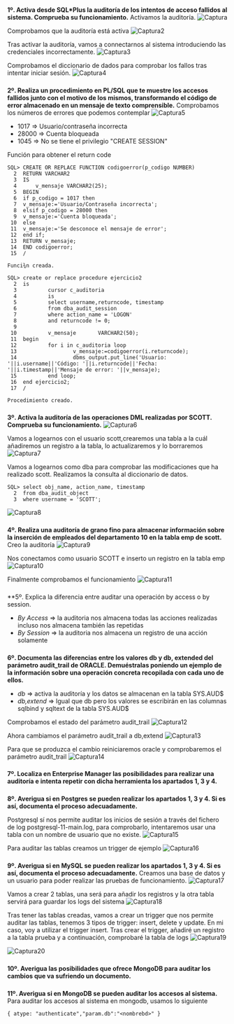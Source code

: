 ###
**1º. Activa desde SQL*Plus la auditoría de los intentos de acceso fallidos al sistema. 
Comprueba su funcionamiento.**
Activamos la auditoría.
![Captura](image/captura.png)

Comprobamos que la auditoría está activa
![Captura2](image/captura2.png)

Tras activar la auditoría, vamos a connectarnos al sistema introduciendo las credenciales incorrectamente.
![Captura3](image/captura3.png)

Comprobamos el diccionario de dados para comprobar los fallos tras intentar iniciar sesión.
![Captura4](image/captura4.png) 

###
**2º. Realiza un procedimiento en PL/SQL que te muestre los accesos fallidos junto con el motivo de los mismos, 
transformando el código de error almacenado en un mensaje de texto comprensible.**
Comprobamos los números de errores que podemos contemplar
![Captura5](image/captura5.png)
- 1017 => Usuario/contraseña incorrecta
- 28000 => Cuenta bloqueada
- 1045 => No se tiene el privilegio "CREATE SESSION"

Función para obtener el return code
~~~
SQL> CREATE OR REPLACE FUNCTION codigoerror(p_codigo NUMBER)
  2  RETURN VARCHAR2
  3  IS
  4      v_mensaje VARCHAR2(25);
  5  BEGIN
  6  if p_codigo = 1017 then
  7  v_mensaje:='Usuario/Contraseña incorrecta';
  8  elsif p_codigo = 28000 then
  9  v_mensaje:='Cuenta bloqueada';
 10  else
 11  v_mensaje:='Se desconoce el mensaje de error';
 12  end if;
 13  RETURN v_mensaje;
 14  END codigoerror;
 15  /

Funci¾n creada.

SQL> create or replace procedure ejercicio2
  2  is
  3          cursor c_auditoria
  4          is
  5          select username,returncode, timestamp
  6          from dba_audit_session
  7          where action_name = 'LOGON'
  8          and returncode != 0;
  9
 10          v_mensaje       VARCHAR2(50);
 11  begin
 12          for i in c_auditoria loop
 13                  v_mensaje:=codigoerror(i.returncode);
 14                  dbms_output.put_line('Usuario: '||i.username||'Código: '||i.returncode||'Fecha: '||i.timestamp||'Mensaje de error: '||v_mensaje);
 15          end loop;
 16  end ejercicio2;
 17  /
	
Procedimiento creado.
~~~

###
**3º. Activa la auditoría de las operaciones DML realizadas por SCOTT. Comprueba su funcionamiento.**
![Captura6](image/captura6.png)

Vamos a logearnos con el usuario scott,crearemos una tabla a la cuál añadiremos un registro a la tabla, lo actualizaremos y lo borraremos
![Captura7](image/captura7.png)

Vamos a logearnos como dba para comprobar las modificaciones que ha realizado scott. Realizamos la consulta al diccionario de datos.
~~~
SQL> select obj_name, action_name, timestamp
  2  from dba_audit_object
  3  where username = 'SCOTT';
~~~

![Captura8](image/captura8.png)

###
**4º. Realiza una auditoría de grano fino para almacenar información sobre la inserción de empleados del departamento 10 en la tabla emp de scott.**
Creo la auditoría 
![Captura9](image/captura9.png)


Nos conectamos como usuario SCOTT e inserto un registro en la tabla emp
![Captura10](image/captura10.png)

Finalmente comprobamos el funcionamiento
![Captura11](image/captura11.png)

###
**5º. Explica la diferencia entre auditar una operación by access o by session.
- *By Access* => la auditoria nos almacena todas las acciones realizadas incluso nos almacena también las repetidas
- *By Session* => la auditoria nos almacena un registro de una acción solamente

###
**6º. Documenta las diferencias entre los valores db y db, extended del parámetro audit_trail de ORACLE. 
Demuéstralas poniendo un ejemplo de la información sobre una operación concreta recopilada con cada uno de ellos.**
- *db* => activa la auditoría y los datos se almacenan en la tabla SYS.AUD$ 
- *db,extend* => Igual que db pero los valores se escribirán en las columnas sqlbind y sqltext de la tabla SYS.AUD$

Comprobamos el estado del parámetro audit_trail
![Captura12](image/captura12.png)

Ahora cambiamos el parámetro audit_trail a db,extend
![Captura13](image/captura13.png)

Para que se produzca el cambio reiniciaremos oracle y comprobaremos el parámetro audit_trail 
![Captura14](image/captura14.png)

###
**7º. Localiza en Enterprise Manager las posibilidades para realizar una auditoría e intenta repetir con dicha herramienta los apartados 1, 3 y 4.**
 

### 
**8º. Averigua si en Postgres se pueden realizar los apartados 1, 3 y 4.
Si es así, documenta el proceso adecuadamente.**

Postgresql sí nos permite auditar los inicios de sesión a través del fichero de log postgresql-11-main.log, para comprobarlo, intentaremos usar una tabla 
con un nombre de usuario que no existe.
![Captura15](image/captura15.png)

Para auditar las tablas creamos un trigger de ejemplo
![Captura16](image/captura16.png)

###
**9º. Averigua si en MySQL se pueden realizar los apartados 1, 3 y 4. Si es así, documenta el proceso adecuadamente.**
Creamos una base de datos y un usuario para poder realizar las pruebas de funcionamiento.
![Captura17](image/captura17.png)

Vamos a crear 2 tablas, una será para añadir los registros y la otra tabla servirá para guardar los logs del sistema
![Captura18](image/captura18.png)

Tras tener las tablas creadas, vamos a crear un trigger que nos permite auditar las tablas, tenemos 3 tipos de trigger: insert, delete y update. En mi caso,
voy a utilizar el trigger insert. Tras crear el trigger, añadiré un registro a la tabla prueba y a continuación, comprobaré la tabla de logs
![Captura19](image/captura19.png)

![Captura20](image/captura20.png)

###
**10º. Averigua las posibilidades que ofrece MongoDB para auditar los cambios que va sufriendo un documento.**

###
**11º. Averigua si en MongoDB se pueden auditar los accesos al sistema.**
Para auditar los accesos al sistema en mongodb, usamos lo siguiente 
~~~
{ atype: "authenticate","param.db":"<nombrebd>" }
~~~

